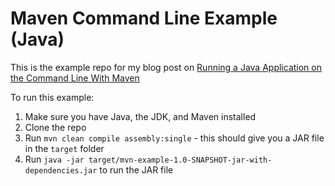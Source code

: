 # Maven Command Line Example (Java)

This is the example repo for my blog post on [Running a Java Application on the Command Line With Maven](https://sohamkamani.com/java/cli-app-with-maven/)

To run this example:

1. Make sure you have Java, the JDK, and Maven installed
1. Clone the repo
2. Run `mvn clean compile assembly:single` - this should give you a JAR file in the `target` folder
3. Run `java -jar target/mvn-example-1.0-SNAPSHOT-jar-with-dependencies.jar` to run the JAR file
